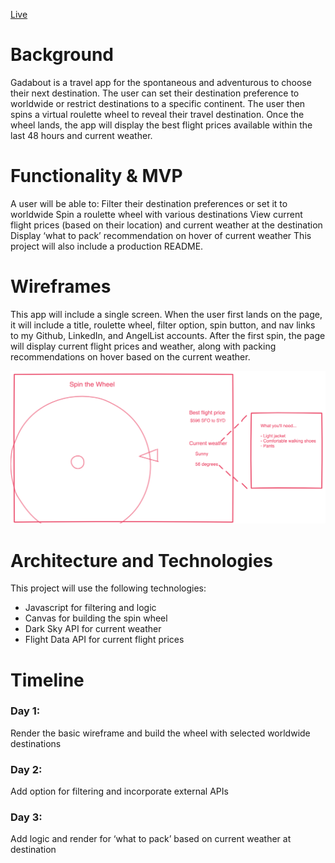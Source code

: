 [Live](https://itsmargaret.github.io/dist/)

# Background

Gadabout is a travel app for the spontaneous and adventurous to choose their next destination. The user can set their destination preference to worldwide or restrict destinations to a specific continent. The user then spins a virtual roulette wheel to reveal their travel destination. Once the wheel lands, the app will display the best flight prices available within the last 48 hours and current weather. 

# Functionality & MVP
A user will be able to: 
Filter their destination preferences or set it to worldwide
Spin a roulette wheel with various destinations 
View current flight prices (based on their location) and current weather at the destination 
Display ‘what to pack’ recommendation on hover of current weather
This project will also include a production README.

# Wireframes 
This app will include a single screen. When the user first lands on the page, it will include a title, roulette wheel, filter option, spin button, and nav links to my Github, LinkedIn, and AngelList accounts. After the first spin, the page will display current flight prices and weather, along with packing recommendations on hover based on the current weather. 

![wireframe](wireframe.png "wireframe")

# Architecture and Technologies 
This project will use the following technologies: 
* Javascript for filtering and logic
* Canvas for building the spin wheel 
* Dark Sky API for current weather 
* Flight Data API for current flight prices

# Timeline 
### Day 1: 
Render the basic wireframe and build the wheel with selected worldwide destinations
### Day 2: 
Add option for filtering and incorporate external APIs
### Day 3: 
Add logic and render for ‘what to pack’ based on current weather at destination
